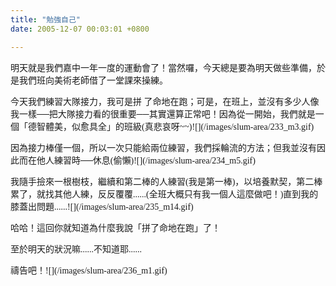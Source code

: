 ```yaml
---
title: "勉強自己"
date: 2005-12-07 00:03:01 +0800

---
```

<p align="left"><font face="Verdana">明天就是我們嘉中一年一度的運動會了！</font><font face="Verdana">當然囉，今天總是要為明天做些準備，於是我們班向美術老師借了一堂課來操練。</font></p><p align="left"><font face="Verdana">今天我們練習大隊接力，我可是拼 了命地在跑；可是，在班上，並沒有多少人像我一樣──把大隊接力看的很重要──其實還算正常吧！因為從一開始，我們就是一個「德智體美，似愈具全」的班級(真悲哀呀~~)![](/images/slum-area/233_m3.gif)</font></p><p align="left"><font face="Verdana">因為接力棒僅一個，所以一次只能給兩位練習，我們採輪流的方法；但我並沒有因此而在他人練習時──休息(偷懶)![](/images/slum-area/234_m5.gif)</font></p><p align="left"><font face="Verdana">我隨手撿來一根樹枝，繼續和第二棒的人練習(我是第一棒)，以培養默契，第二棒累了，就找其他人練，反反覆覆......(全班大概只有我一個人這麼做吧！)直到我的膝蓋出問題......![](/images/slum-area/235_m14.gif)</font></p><p align="left"><font face="Verdana">哈哈！這回你就知道為什麼我說「拼了命地在跑」了！</font></p><p align="left"><font face="Verdana">至於明天的狀況嘛......不知道耶......</font></p><p align="left"><font face="Verdana">禱告吧！![](/images/slum-area/236_m1.gif)</font></p>
